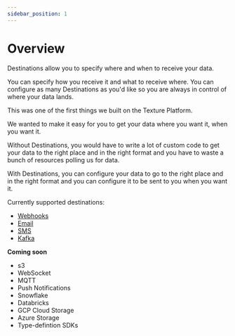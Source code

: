 ```yaml
---
sidebar_position: 1
---
```


# Overview

Destinations allow you to specify where and when to receive your data.

You can specify how you receive it and what to receive where. You can configure as many Destinations as you'd like so you are always in control of where your data lands.

This was one of the first things we built on the Texture Platform. 

We wanted to make it easy for you to get your data where you want it, when you want it.

Without Destinations, you would have to write a lot of custom code to get your data to the right place and in the right format and you have to waste a bunch of resources polling us for data.

With Destinations, you can configure your data to go to the right place and in the right format and you can configure it to be sent to you when you want it.

Currently supported destinations:

- [Webhooks](./webhooks.md)
- [Email](./email.md)
- [SMS](./sms.md)
- [Kafka](./kafka.md)

**Coming soon**

- s3
- WebSocket
- MQTT
- Push Notifications
- Snowflake
- Databricks
- GCP Cloud Storage
- Azure Storage
- Type-defintion SDKs
